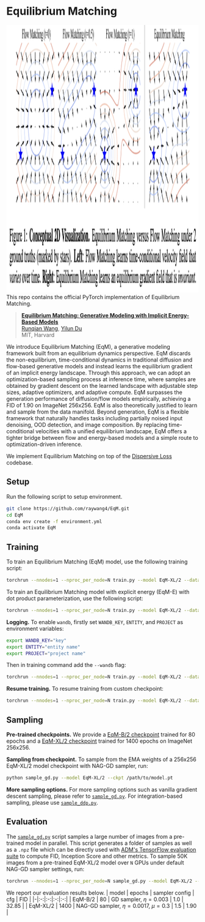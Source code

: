 # Equilibrium Matching
<img src="eqm.png" width="700" height="700">
This repo contains the official PyTorch implementation of Equilibrium Matching.

> [**Equilibrium Matching: Generative Modeling with Implicit Energy-Based Models**](https://arxiv.org/abs/2510.02300)<br>
> [Runqian Wang](https://raywang4.github.io/), [Yilun Du](https://yilundu.github.io/)
> <br>MIT, Harvard<br>

We introduce Equilibrium Matching (EqM), a generative modeling framework built from an equilibrium dynamics perspective. EqM discards the non-equilibrium, time-conditional dynamics in traditional diffusion and flow-based generative models and instead learns the equilibrium gradient of an implicit energy landscape. Through this approach, we can adopt an optimization-based sampling process at inference time, where samples are obtained by gradient descent on the learned landscape with adjustable step sizes, adaptive optimizers, and adaptive compute. EqM surpasses the generation performance of diffusion/flow models empirically, achieving a FID of 1.90 on ImageNet 256x256. EqM is also theoretically justified to learn and sample from the data manifold. Beyond generation, EqM is a flexible framework that naturally handles tasks including partially noised input denoising, OOD detection, and image composition. By replacing time-conditional velocities with a unified equilibrium landscape, EqM offers a tighter bridge between flow and energy-based models and a simple route to optimization-driven inference.

We implement Equilibrium Matching on top of the [Dispersive Loss](https://github.com/raywang4/DispLoss) codebase. 

## Setup

Run the following script to setup environment.

```bash
git clone https://github.com/raywang4/EqM.git
cd EqM
conda env create -f environment.yml
conda activate EqM
```


## Training

To train an Equilibrium Matching (EqM) model, use the following training script:

```bash
torchrun --nnodes=1 --nproc_per_node=N train.py --model EqM-XL/2 --data-path /path/to/imagenet/train
```

To train an Equilibrium Matching model with explicit energy (EqM-E) with dot product parameterization, use the following script:

```bash
torchrun --nnodes=1 --nproc_per_node=N train.py --model EqM-XL/2 --data-path /path/to/imagenet/train --ebm dot
```

**Logging.** To enable `wandb`, firstly set `WANDB_KEY`, `ENTITY`, and `PROJECT` as environment variables:

```bash
export WANDB_KEY="key"
export ENTITY="entity name"
export PROJECT="project name"
```
Then in training command add the `--wandb` flag:

```bash
torchrun --nnodes=1 --nproc_per_node=N train.py --model EqM-XL/2 --data-path /path/to/imagenet/train --disp --wandb
```
**Resume training.** To resume training from custom checkpoint:

```bash
torchrun --nnodes=1 --nproc_per_node=N train.py --model EqM-XL/2 --data-path /path/to/imagenet/train --ckpt /path/to/model.pt
```

## Sampling

**Pre-trained checkpoints.** We provide a [EqM-B/2 checkpoint](https://drive.google.com/file/d/1kDZGOri7Hf4CgnJAdEDguWooY3al37T6/view?usp=sharing) trained for 80 epochs and a [EqM-XL/2 checkpoint](https://drive.google.com/file/d/1AfMLAxz18hthaGmYvQjB6c1LMxSEGly6/view?usp=sharing) trained for 1400 epochs on ImageNet 256x256.


**Sampling from checkpoint.** To sample from the EMA weights of a 256x256 EqM-XL/2 model checkpoint with NAG-GD sampler, run:
```bash
python sample_gd.py --model EqM-XL/2 --ckpt /path/to/model.pt
```
**More sampling options.** For more sampling options such as vanilla gradient descent sampling, please refer to [`sample_gd.py`](sample_gd.py). For integration-based sampling, please use [`sample_ddp.py`](sample_ddp.py).

## Evaluation

The [`sample_gd.py`](sample_gd.py) script samples a large number of images from a pre-trained model in parallel. This script 
generates a folder of samples as well as a `.npz` file which can be directly used with [ADM's TensorFlow
evaluation suite](https://github.com/openai/guided-diffusion/tree/main/evaluations) to compute FID, Inception Score and
other metrics. To sample 50K images from a pre-trained EqM-XL/2 model over `N` GPUs under default NAG-GD sampler settings, run:

```bash
torchrun --nnodes=1 --nproc_per_node=N sample_gd.py --model EqM-XL/2 --num-fid-samples 50000 --ckpt /path/to/model.pt
```

We report our evaluation results below.
| model | epochs | sampler config | cfg | FID |
|-|:-:|:-:|:-:|:-:|
| EqM-B/2 | 80 | GD sampler, $\eta=0.003$ | 1.0 | 32.85  |
| EqM-XL/2 | 1400 | NAG-GD sampler, $\eta=0.0017$, $\mu=0.3$ | 1.5 | 1.90  |


